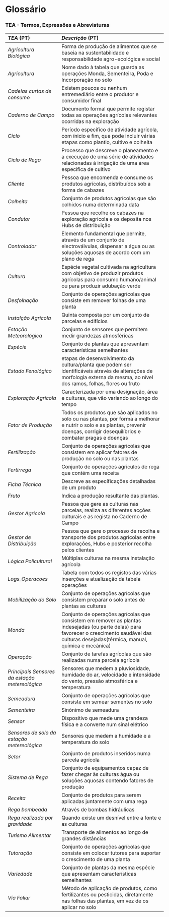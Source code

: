 # Glossário

### TEA - Termos, Expressões e Abreviaturas

| *TEA* (PT)                                     | *Descrição* (PT)                                                                                                                                                                                   |                                       
|:-----------------------------------------------|:---------------------------------------------------------------------------------------------------------------------------------------------------------------------------------------------------|
| *Agricultura Biológica*                        | Forma de produção de alimentos que se baseia na sustentabilidade e responsabilidade agro-ecológica e social                                                                                        |
| *Agricultura*                                  | Nome dado à tabela que guarda as operações Monda, Sementeira, Poda e Incorporação no solo                                                                                                          |
| *Cadeias curtas de consumo*                    | Existem poucos ou nenhum entremediário entre o produtor e consumidor final                                                                                                                         |
| *Caderno de Campo*                             | Documento formal que permite registar todas as operações agrícolas relevantes ocorridas na exploração                                                                                              |
| *Ciclo*                                        | Período específico de atividade agrícola, com ínicio e fim, que pode incluir várias etapas como plantio, cultivo e colheita                                                                        |
| *Ciclo de Rega*                                | Processo que descreve o planeamento e a execução de uma série de atividades relacionadas à irrigação de uma área específica de cultivo                                                             |
| *Cliente*                                      | Pessoa que encomenda e consume os produtos agrícolas, distribuídos sob a forma de cabazes                                                                                                          |
| *Colheita*                                     | Conjunto de produtos agrícolas que são colhidos numa determinada data                                                                                                                              |
| *Condutor*                                     | Pessoa que recolhe os cabazes na exploração agrícola e os deposita nos Hubs de distribuição                                                                                                        |
| *Controlador*                                  | Elemento fundamental que permite, através de um conjunto de electroválvulas, dispensar a água ou as soluções aquosas de acordo com um plano de rega                                                |
| *Cultura*                                      | Espécie vegetal cultivada na agricultura com objetivo de produzir produtos agrícolas para consumo humano/animal ou para produzir adubação verde                                                    |
| *Desfolhação*                                  | Conjunto de operações agrícolas que consiste em remover folhas de uma planta                                                                                                                       |
| *Instalção Agrícola*                           | Quinta composta por um conjunto de parcelas e edifícios                                                                                                                                            |
| *Estação Meteorológica*                        | Conjunto de sensores que permitem medir grandezas atmosféricas                                                                                                                                     |
| *Espécie*                                      | Conjunto de plantas que apresentam características semelhantes                                                                                                                                     |
| *Estado Fenológico*                            | etapas de desenvolvimento da cultura/planta que podem ser identificáveis através de alterações de morfologia externa da mesma, ao nível dos ramos, folhas, flores ou fruto                         |
| *Exploração Agrícola*                          | Caracterizada por uma designação, área e culturas, que vão variando ao longo do tempo                                                                                                              |
| *Fator de Produção*                            | Todos os produtos que são aplicados no solo ou nas plantas, por forma a melhorar e nutrir o solo e as plantas, prevenir doenças, corrigir desequilíbrios e combater pragas e doenças               |
| *Fertilização*                                 | Conjunto de operações agrícolas que consistem em aplicar fatores de produção no solo ou nas plantas                                                                                                |
| *Fertirrega*                                   | Conjunto de operações agriculos de rega que contém uma receita                                                                                                                                     |
| *Ficha Técnica*                                | Descreve as específicações detalhadas de um produto                                                                                                                                                |
| *Fruto*                                        | Indica a produção resultante das plantas.                                                                                                                                                          |
| *Gestor Agrícola*                              | Pessoa que gere as culturas nas parcelas, realiza as diferentes acções culturais e as regista no Caderno de Campo                                                                                  |
| *Gestor de Distribuição*                       | Pessoa que gere o processo de recolha e transporte dos produtos agrícolas entre explorações, Hubs e posterior recolha pelos clientes                                                               |
| *Lógica Policultural*                          | Múltiplas culturas na mesma instalação agrícola                                                                                                                                                    |
| *Logs_Operacoes*                               | Tabela com todos os registos das várias inserções e atualização da tabela operações                                                                                                                |
| *Mobilização do Solo*                          | Conjunto de operações agrícolas que consistem preparar o solo antes de plantas as culturas                                                                                                        |
| *Monda*                                        | Conjunto de operações agrícolas que consistem em remover as plantas indesejadas (ou parte delas) para favorecer o crescimento saudável das culturas desejadas(térmica, manual, química e mecânica) |
| *Operação*                                     | Conjunto de tarefas agrícolas que são realizadas numa parcela agrícola                                                                                                                             |
| *Principais Sensores da estação metereológica* | Sensores que medem a pluviosidade, humidade do ar, velocidade e intensidade do vento, pressão atmosférica e temperatura                                                                            |
| *Semeadura*                                    | Conjunto de operações agrícolas que consiste em semear sementes no solo                                                                                                                            |
| *Sementeira*                                   | Sinónimo de semeadura                                                                                                                                                                              |
| *Sensor*                                       | Dispositivo que mede uma grandeza física e a converte num sinal elétrico                                                                                                                           |
| *Sensores de solo da estação metereológica*    | Sensores que medem a humidade e a temperatura do solo                                                                                                                                              |
| *Setor*                                        | Conjunto de produtos inseridos numa parcela agrícola                                                                                                                                               |
| *Sistema de Rega*                              | Conjunto de equipamentos capaz de fazer chegar às culturas água ou soluções aquosas contendo fatores de produção                                                                                   |
| *Receita*                                      | Conjunto de produtos para serem aplicadas juntamente com uma rega                                                                                                                                  |
| *Rega bombeada*                                | Através de bombas hidráulicas                                                                                                                                                                      |
| *Rega realizada por gravidade*                 | Quando existe um desnível entre a fonte e as culturas                                                                                                                                              |
| *Turismo Alimentar*                            | Transporte de alimentos ao longo de grandes distâncias                                                                                                                                             |
| *Tutoração*                                    | Conjunto de operações agrícolas que consiste em colocar tutores para suportar o crescimento de uma planta                                                                                          |
| *Variedade*                                    | Conjunto de plantas da mesma espécie que apresentam características semelhantes                                                                                                                    |
| *Via Foliar*                                   | Método de aplicação de produtos, como fertilizantes ou pesticidas, diretamente nas folhas das plantas, em vez de os aplicar no solo                                                                |